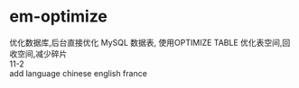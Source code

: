 # em-optimize
优化数据库,后台直接优化 MySQL 数据表, 使用OPTIMIZE TABLE 优化表空间,回收空间,减少碎片    
11-2   
add language chinese english france
